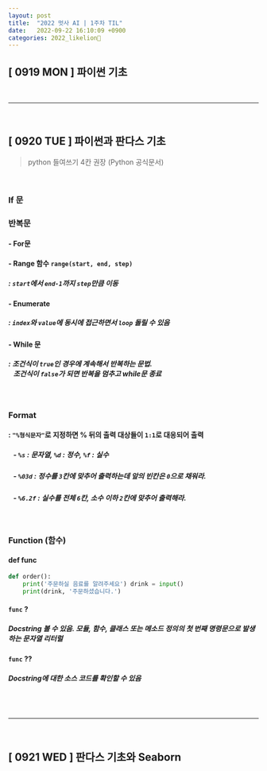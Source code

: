 ```yaml
---
layout: post
title:  "2022 멋사 AI | 1주차 TIL"
date:   2022-09-22 16:10:09 +0900
categories: 2022_likelion🦁
---
```


## **[ 0919 MON ] 파이썬 기초**


<br/>

***
<br/>

## **[ 0920 TUE ] 파이썬과 판다스 기초**
> python 들여쓰기 4칸 권장  (Python 공식문서) 

<br/>

### If 문 <br/>
### 반복문
#### - For문
#### - Range 함수 `range(start, end, step)`
##### : `start`에서 `end-1`까지 `step`만큼 이동
#### - Enumerate
##### : `index`와 `value`에 동시에 접근하면서 `loop` 돌릴 수 있음
#### - While 문
##### : 조건식이 `true`인 경우에 계속해서 반복하는 문법. <br/> &nbsp;&nbsp; 조건식이 `false`가 되면 반복을 멈추고 while문 종료
<br/>

### Format
#### : `"%형식문자"`로 지정하면 % 뒤의 출력 대상들이 `1:1`로 대응되어 출력
##### &nbsp;&nbsp; - `%s` : 문자열, `%d` : 정수, `%f` : 실수
##### &nbsp;&nbsp; -  `%03d` : 정수를 `3`칸에 맞추어 출력하는데 앞의 빈칸은 `0`으로 채워라.
##### &nbsp;&nbsp; -  `%6.2f` : 실수를 전체 `6`칸, 소수 이하 `2`칸에 맞추어 출력해라.

<br/>
   
### Function (함수)
#### def func
```python
def order():     
    print('주문하실 음료를 알려주세요') drink = input() 
    print(drink, '주문하셨습니다.') 
```
#### `func` ?
##### Docstring 볼 수 있음. 모듈, 함수, 클래스 또는 메소드 정의의 첫 번째 명령문으로 발생하는 문자열 리터럴
#### `func` ??
##### Docstring에 대한 소스 코드를 확인할 수 있음

<br/>


<br/>

***
<br/>

##  **[ 0921 WED ] 판다스 기초와 Seaborn**

<br/>